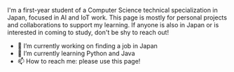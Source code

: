 
I'm a first-year student of a Computer Science technical specialization in Japan, focused in AI and IoT work.
This page is mostly for personal projects and collaborations to support my learning.
If anyone is also in Japan or is interested in coming to study, don't be shy to reach out!

- 🔭 I’m currently working on finding a job in Japan
- 🌱 I’m currently learning Python and Java
- 📫 How to reach me: please use this page!
